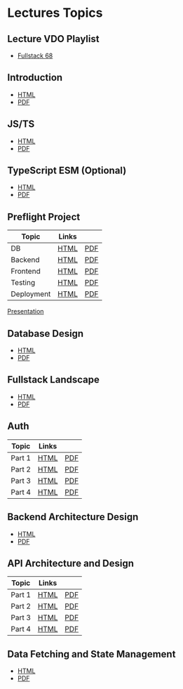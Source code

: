 # Lectures Topics

## Lecture VDO Playlist

- [Fullstack 68](https://www.youtube.com/playlist?list=PLNGLpHQhvGrtrp-1i6v9hK5HyvXD2BNT4)

## Introduction

- [HTML](/src/T01_intro/T01.html)
- [PDF](/src/T01_intro/T01.pdf)

## JS/TS

- [HTML](/src/T02_js_ts/T02.html)
- [PDF](/src/T02_js_ts/T02.pdf)

## TypeScript ESM (Optional)

- [HTML](/src/T02A_ts_esm/T02A.html)
- [PDF](/src/T02A_ts_esm/T02A.pdf)

## Preflight Project

| Topic      | Links                                 |                                     |
| ---------- | ------------------------------------- | ----------------------------------- |
| DB         | [HTML](/src/T03_pf_db/T03.html)       | [PDF](/src/T03_pf_db/T03.pdf)       |
| Backend    | [HTML](/src/T04_pf_backend/T04.html)  | [PDF](/src/T04_pf_backend/T04.pdf)  |
| Frontend   | [HTML](/src/T05_pf_frontend/T05.html) | [PDF](/src/T05_pf_frontend/T05.pdf) |
| Testing    | [HTML](/src/T06_pf_testing/T06.html)  | [PDF](/src/T06_pf_testing/T06.pdf)  |
| Deployment | [HTML](/src/T07_pf_deploy/T07.html)   | [PDF](/src/T07_pf_deploy/T07.pdf)   |

[Presentation](https://youtube.com/playlist?list=PLNGLpHQhvGrudVf6q3Y350Q1R7hOkG0Ec&si=UJz1f_nmYbygfUxs)

## Database Design

- [HTML](/src/D01_database_design/D01.html)
- [PDF](/src/D01_database_design/D01.pdf)

## Fullstack Landscape

- [HTML](/src/T08_landscape/T08.html)
- [PDF](/src/T08_landscape/T08.pdf)

## Auth

| Topic  | Links                               |                                   |
| ------ | ----------------------------------- | --------------------------------- |
| Part 1 | [HTML](/src/T09_auth_p1/T09p1.html) | [PDF](/src/T09_auth_p1/T09p1.pdf) |
| Part 2 | [HTML](/src/T09_auth_p2/T09p2.html) | [PDF](/src/T09_auth_p2/T09p2.pdf) |
| Part 3 | [HTML](/src/T09_auth_p3/T09p3.html) | [PDF](/src/T09_auth_p3/T09p3.pdf) |
| Part 4 | [HTML](/src/T09_auth_p4/T09p4.html) | [PDF](/src/T09_auth_p4/T09p4.pdf) |

## Backend Architecture Design

- [HTML](/src/D02_backend_design/D02.html)
- [PDF](/src/D02_backend_design/D02.pdf)

## API Architecture and Design

| Topic  | Links                                      |                                          |
| ------ | ------------------------------------------ | ---------------------------------------- |
| Part 1 | [HTML](/src/D03_backend_api_p1/D03p1.html) | [PDF](/src/D03_backend_api_p1/D03p1.pdf) |
| Part 2 | [HTML](/src/D03_backend_api_p2/D03p2.html) | [PDF](/src/D03_backend_api_p2/D03p2.pdf) |
| Part 3 | [HTML](/src/D03_backend_api_p3/D03p3.html) | [PDF](/src/D03_backend_api_p3/D03p3.pdf) |
| Part 4 | [HTML](/src/D03_backend_api_p4/D03p4.html) | [PDF](/src/D03_backend_api_p4/D03p4.pdf) |

## Data Fetching and State Management

- [HTML](/src/T10_data_fetching/T10.html)
- [PDF](/src/T10_data_fetching/T10.pdf)
